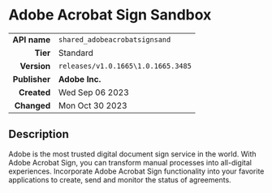 # Adobe Acrobat Sign Sandbox
| | |
|-:|-|
|**API name**|`shared_adobeacrobatsignsand`|
|**Tier**|Standard|
|**Version**|`releases/v1.0.1665\1.0.1665.3485`|
|**Publisher**|**Adobe Inc.**|
|**Created**|Wed Sep 06 2023|
|**Changed**|Mon Oct 30 2023|

## Description
Adobe is the most trusted digital document sign service in the world. With Adobe Acrobat Sign, you can transform manual processes into all-digital experiences. Incorporate Adobe Acrobat Sign functionality into your favorite applications to create, send and monitor the status of agreements.

